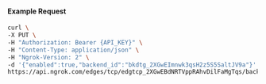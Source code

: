 <!-- Code generated for API Clients. DO NOT EDIT. -->

#### Example Request

```bash
curl \
-X PUT \
-H "Authorization: Bearer {API_KEY}" \
-H "Content-Type: application/json" \
-H "Ngrok-Version: 2" \
-d '{"enabled":true,"backend_id":"bkdtg_2XGwEImnwk3qsH2z5S5SaltJV9a"}' \
https://api.ngrok.com/edges/tcp/edgtcp_2XGwEBdNRTVppRAhvDilFaMgTqs/backend
```
